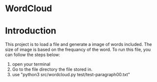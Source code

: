 # WordCloud
Introduction
====================================
This project is to load a file and generate a image of words included.
The size of image is based on the frequancy of the word.
To run this file, you can follow the steps below:
1. open your terminal
2. Go to the file directory the file stored in.
3. use "python3 src/wordcloud.py test/test-paragraph00.txt"
